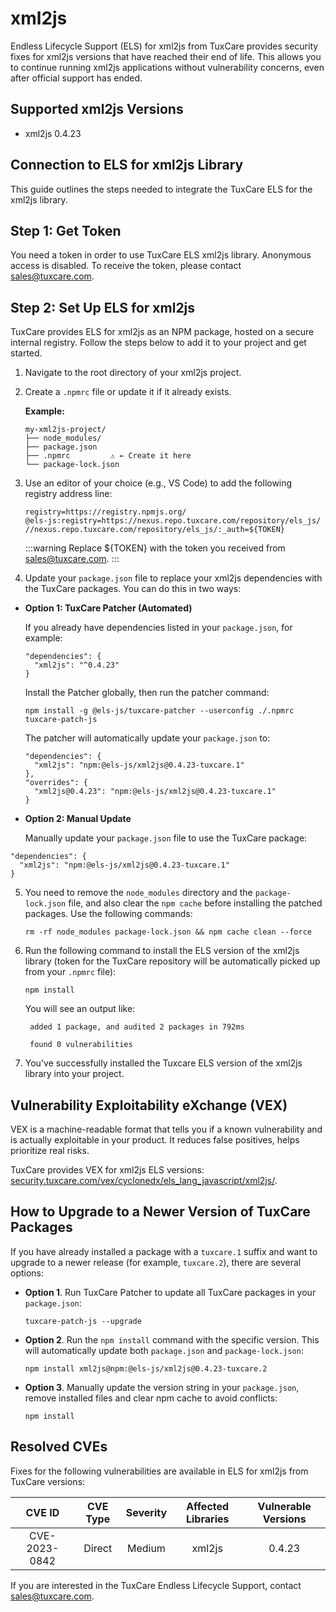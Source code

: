 # xml2js

Endless Lifecycle Support (ELS) for xml2js from TuxCare provides security fixes for xml2js versions that have reached their end of life. This allows you to continue running xml2js applications without vulnerability concerns, even after official support has ended.

## Supported xml2js Versions

* xml2js 0.4.23

## Connection to ELS for xml2js Library

This guide outlines the steps needed to integrate the TuxCare ELS for the xml2js library.

## Step 1: Get Token

You need a token in order to use TuxCare ELS xml2js library. Anonymous access is disabled. To receive the token, please contact [sales@tuxcare.com](mailto:sales@tuxcare.com).

## Step 2: Set Up ELS for xml2js

TuxCare provides ELS for xml2js as an NPM package, hosted on a secure internal registry. Follow the steps below to add it to your project and get started.

1. Navigate to the root directory of your xml2js project.
2. Create a `.npmrc` file or update it if it already exists.

   **Example:**

   ```text
   my-xml2js-project/
   ├── node_modules/
   ├── package.json
   ├── .npmrc         ⚠️ ← Create it here
   └── package-lock.json
   ```

3. Use an editor of your choice (e.g., VS Code) to add the following registry address line:

   <CodeWithCopy>

   ```text
   registry=https://registry.npmjs.org/
   @els-js:registry=https://nexus.repo.tuxcare.com/repository/els_js/
   //nexus.repo.tuxcare.com/repository/els_js/:_auth=${TOKEN}
   ```

   </CodeWithCopy>

   :::warning
   Replace ${TOKEN} with the token you received from [sales@tuxcare.com](mailto:sales@tuxcare.com).
   :::

4. Update your `package.json` file to replace your xml2js dependencies with the TuxCare packages. You can do this in two ways:

  * **Option 1: TuxCare Patcher (Automated)**

    If you already have dependencies listed in your `package.json`, for example:

    ```text
    "dependencies": {
      "xml2js": "^0.4.23"
    }
    ```

    Install the Patcher globally, then run the patcher command:

    <CodeWithCopy>

    ```text
    npm install -g @els-js/tuxcare-patcher --userconfig ./.npmrc
    tuxcare-patch-js
    ```

    </CodeWithCopy>

    The patcher will automatically update your `package.json` to:

    ```text
    "dependencies": {
      "xml2js": "npm:@els-js/xml2js@0.4.23-tuxcare.1"
    },
    "overrides": {
      "xml2js@0.4.23": "npm:@els-js/xml2js@0.4.23-tuxcare.1"
    }
    ```
    
  * **Option 2: Manual Update**

     Manually update your `package.json` file to use the TuxCare package:

   <CodeWithCopy>

   ```text
   "dependencies": {
     "xml2js": "npm:@els-js/xml2js@0.4.23-tuxcare.1"
   }
   ```

   </CodeWithCopy>

5. You need to remove the `node_modules` directory and the `package-lock.json` file, and also clear the `npm cache` before installing the patched packages. Use the following commands:
   
   <CodeWithCopy>

   ```text
   rm -rf node_modules package-lock.json && npm cache clean --force
   ```

   </CodeWithCopy>

6. Run the following command to install the ELS version of the xml2js library (token for the TuxCare repository will be automatically picked up from your `.npmrc` file):

   <CodeWithCopy>

   ```text
   npm install
   ```

   </CodeWithCopy>

   You will see an output like:

   ```text
    added 1 package, and audited 2 packages in 792ms
    
    found 0 vulnerabilities
   ```

7. You've successfully installed the Tuxcare ELS version of the xml2js library into your project.

## Vulnerability Exploitability eXchange (VEX) 

VEX is a machine-readable format that tells you if a known vulnerability and is actually exploitable in your product. It reduces false positives, helps prioritize real risks.

TuxCare provides VEX for xml2js ELS versions: [security.tuxcare.com/vex/cyclonedx/els_lang_javascript/xml2js/](https://security.tuxcare.com/vex/cyclonedx/els_lang_javascript/xml2js/).

## How to Upgrade to a Newer Version of TuxCare Packages

If you have already installed a package with a `tuxcare.1` suffix and want to upgrade to a newer release (for example, `tuxcare.2`), there are several options:

* **Option 1**. Run TuxCare Patcher to update all TuxCare packages in your `package.json`:

  <CodeWithCopy>

  ```text
  tuxcare-patch-js --upgrade
  ```

  </CodeWithCopy>

* **Option 2**. Run the `npm install` command with the specific version. This will automatically update both `package.json` and `package-lock.json`:

  <CodeWithCopy>

  ```text
  npm install xml2js@npm:@els-js/xml2js@0.4.23-tuxcare.2
  ```

  </CodeWithCopy>

* **Option 3**. Manually update the version string in your `package.json`, remove installed files and clear npm cache to avoid conflicts:

  <CodeWithCopy>

  ```text
  npm install
  ```

  </CodeWithCopy>

## Resolved CVEs

Fixes for the following vulnerabilities are available in ELS for xml2js from TuxCare versions:

| CVE ID         | CVE Type | Severity | Affected Libraries | Vulnerable Versions |
| :------------: | :------: |:--------:|:------------------:| :----------------: |
| CVE-2023-0842  | Direct   | Medium   | xml2js             | 0.4.23             |

If you are interested in the TuxCare Endless Lifecycle Support, contact [sales@tuxcare.com](mailto:sales@tuxcare.com).
